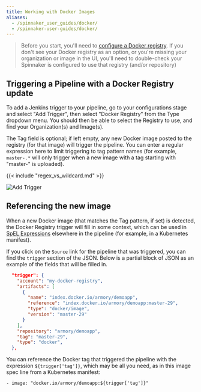 ```yaml
---
title: Working with Docker Images
aliases:
  - /spinnaker_user_guides/docker/
  - /spinnaker-user-guides/docker/
---
```



> Before you start, you'll need to [configure a Docker registry](/docs/spinnaker-install-admin-guides/docker/).  If
> you don't see your Docker registry as an option, or you're missing your
> organization or image in the UI, you'll need to double-check your Spinnaker
> is configured to use that registry (and/or repository)

## Triggering a Pipeline with a Docker Registry update

To add a Jenkins trigger to your pipeline, go to your configurations stage and
select "Add Trigger", then select "Docker Registry" from the Type dropdown
menu. You should then be able to select the Registry to use, and find your
Organization(s) and Image(s).

The Tag field is optional; if left empty, any new Docker image posted to the
registry (for that image) will trigger the pipeline.  You can enter a regular
expression here to limit triggering to tag pattern names (for example,
`master-.*` will only trigger when a new image with a tag starting with
"master-" is uploaded).

{{< include "regex_vs_wildcard.md" >}}

![Add Trigger](/images/docker-user-guide-1.gif)

## Referencing the new image

When a new Docker image (that matches the Tag pattern, if set) is detected,
the Docker Registry trigger will fill in some context, which can be used
in [SpEL Expressions](https://www.spinnaker.io/guides/user/pipeline/expressions/)
elsewhere in the pipeline (for example, in a Kubernetes manifest).

If you click on the `Source` link for the pipeline that was triggered, you
can find the `trigger` section of the JSON.  Below is a partial block of
JSON as an example of the fields that will be filled in.

```json
  "trigger": {
    "account": "my-docker-registry",
    "artifacts": [
      {
        "name": "index.docker.io/armory/demoapp",
        "reference": "index.docker.io/armory/demoapp:master-29",
        "type": "docker/image",
        "version": "master-29"
      }
    ],
    "repository": "armory/demoapp",
    "tag": "master-29",
    "type": "docker",
  },
```

You can reference the Docker tag that triggered the pipeline with the
expression `${trigger['tag']}`, which may be all you need, as in this
image spec line from a Kubernetes manifest:

```
- image: "docker.io/armory/demoapp:${trigger['tag']}"
```
